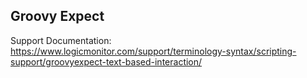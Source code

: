 ## Groovy Expect 

Support Documentation: https://www.logicmonitor.com/support/terminology-syntax/scripting-support/groovyexpect-text-based-interaction/
